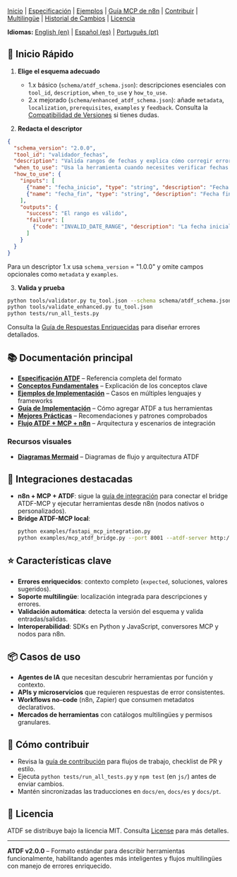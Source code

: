 ﻿[Inicio](index.md) | [Especificación](specification.md) | [Ejemplos](examples.md) | [Guía MCP de n8n](n8n_mcp_server_guide.md) | [Contribuir](contributing.md) | [Multilingüe](multilingual.md) | [Historial de Cambios](changelog.md) | [Licencia](license.md)

**Idiomas:** [English (en)](../en/index.md) | [Español (es)](index.md) | [Português (pt)](../pt/index.md)

## 🚀 Inicio Rápido

1. **Elige el esquema adecuado**
   - 1.x básico (`schema/atdf_schema.json`): descripciones esenciales con `tool_id`, `description`, `when_to_use` y `how_to_use`.
   - 2.x mejorado (`schema/enhanced_atdf_schema.json`): añade `metadata`, `localization`, `prerequisites`, `examples` y `feedback`.
   Consulta la [Compatibilidad de Versiones](version_compatibility.md) si tienes dudas.

2. **Redacta el descriptor**

```json
{
  "schema_version": "2.0.0",
  "tool_id": "validador_fechas",
  "description": "Valida rangos de fechas y explica cómo corregir errores",
  "when_to_use": "Usa la herramienta cuando necesites verificar fechas con recomendaciones",
  "how_to_use": {
    "inputs": [
      {"name": "fecha_inicio", "type": "string", "description": "Fecha inicial ISO 8601", "required": true},
      {"name": "fecha_fin", "type": "string", "description": "Fecha final ISO 8601", "required": true}
    ],
    "outputs": {
      "success": "El rango es válido",
      "failure": [
        {"code": "INVALID_DATE_RANGE", "description": "La fecha inicial debe ser menor que la final"}
      ]
    }
  }
}
```

Para un descriptor 1.x usa `schema_version` = "1.0.0" y omite campos opcionales como `metadata` y `examples`.

3. **Valida y prueba**

```bash
python tools/validator.py tu_tool.json --schema schema/atdf_schema.json
python tools/validate_enhanced.py tu_tool.json
python tests/run_all_tests.py
```

Consulta la [Guía de Respuestas Enriquecidas](enriched_responses_guide.md) para diseñar errores detallados.

## 📚 Documentación principal
- **[Especificación ATDF](../docs/ATDF_SPECIFICATION.md)** – Referencia completa del formato
- **[Conceptos Fundamentales](../docs/CONCEPTS.md)** – Explicación de los conceptos clave
- **[Ejemplos de Implementación](../docs/examples.md)** – Casos en múltiples lenguajes y frameworks
- **[Guía de Implementación](IMPLEMENTATION_GUIDE.md)** – Cómo agregar ATDF a tus herramientas
- **[Mejores Prácticas](BEST_PRACTICES.md)** – Recomendaciones y patrones comprobados
- **[Flujo ATDF + MCP + n8n](n8n_mcp_integracion_flujo.md)** – Arquitectura y escenarios de integración

### Recursos visuales
- **[Diagramas Mermaid](../MERMAID_DIAGRAMS.md)** – Diagramas de flujo y arquitectura ATDF

## 🔌 Integraciones destacadas
- **n8n + MCP + ATDF**: sigue la [guía de integración](n8n_mcp_integracion_flujo.md) para conectar el bridge ATDF-MCP y ejecutar herramientas desde n8n (nodos nativos o personalizados).
- **Bridge ATDF-MCP local**:
  ```bash
  python examples/fastapi_mcp_integration.py
  python examples/mcp_atdf_bridge.py --port 8001 --atdf-server http://localhost:8000
  ```

## ⭐ Características clave
- **Errores enriquecidos**: contexto completo (`expected`, soluciones, valores sugeridos).
- **Soporte multilingüe**: localización integrada para descripciones y errores.
- **Validación automática**: detecta la versión del esquema y valida entradas/salidas.
- **Interoperabilidad**: SDKs en Python y JavaScript, conversores MCP y nodos para n8n.

## 📦 Casos de uso
- **Agentes de IA** que necesitan descubrir herramientas por función y contexto.
- **APIs y microservicios** que requieren respuestas de error consistentes.
- **Workflows no-code** (n8n, Zapier) que consumen metadatos declarativos.
- **Mercados de herramientas** con catálogos multilingües y permisos granulares.

## 🤝 Cómo contribuir
- Revisa la [guía de contribución](contributing.md) para flujos de trabajo, checklist de PR y estilo.
- Ejecuta `python tests/run_all_tests.py` y `npm test` (en `js/`) antes de enviar cambios.
- Mantén sincronizadas las traducciones en `docs/en`, `docs/es` y `docs/pt`.

## 📄 Licencia
ATDF se distribuye bajo la licencia MIT. Consulta [License](license.md) para más detalles.

---

**ATDF v2.0.0** – Formato estándar para describir herramientas funcionalmente, habilitando agentes más inteligentes y flujos multilingües con manejo de errores enriquecido.
